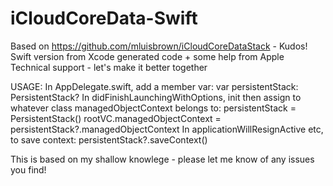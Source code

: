 iCloudCoreData-Swift
====================

Based on https://github.com/mluisbrown/iCloudCoreDataStack - Kudos! 
Swift version from Xcode generated code + some help from Apple Technical support - let's make it better together

USAGE:
In AppDelegate.swift, add a member var:
  var persistentStack: PersistentStack?
In didFinishLaunchingWithOptions, init then assign to whatever class managedObjectContext belongs to:
  persistentStack = PersistentStack()
  rootVC.managedObjectContext = persistentStack?.managedObjectContext
In applicationWillResignActive etc, to save context:
  persistentStack?.saveContext()
  
This is based on my shallow knowlege - please let me know of any issues you find!

